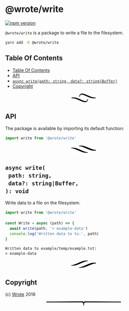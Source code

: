 # @wrote/write

[![npm version](https://badge.fury.io/js/%40wrote%2Fwrite.svg)](https://npmjs.org/package/@wrote/write)

`@wrote/write` is a package to write a file to the filesystem.

```sh
yarn add -E @wrote/write
```

## Table Of Contents

- [Table Of Contents](#table-of-contents)
- [API](#api)
- [`async write(path: string, data?: string|Buffer)`](#async-writepath-stringdata-stringbuffer-void)
- [Copyright](#copyright)

<p align="center"><a href="#table-of-contents"><img src=".documentary/section-breaks/0.svg?sanitize=true"></a></p>

## API

The package is available by importing its default function:

```js
import write from '@wrote/write'
```

<p align="center"><a href="#table-of-contents"><img src=".documentary/section-breaks/1.svg?sanitize=true"></a></p>

## `async write(`<br/>&nbsp;&nbsp;`path: string,`<br/>&nbsp;&nbsp;`data?: string|Buffer,`<br/>`): void`

Write data to a file on the filesystem.

```js
import write from '@wrote/write'

const Write = async (path) => {
  await write(path, '> example-data')
  console.log('Written data to %s:', path)
}
```
```
Written data to example/temp/example.txt:
> example-data
```

<p align="center"><a href="#table-of-contents"><img src=".documentary/section-breaks/2.svg?sanitize=true"></a></p>

## Copyright

(c) [Wrote][1] 2018

[1]: https://wrote.cc

<p align="center"><a href="#table-of-contents"><img src=".documentary/section-breaks/-1.svg?sanitize=true"></a></p>